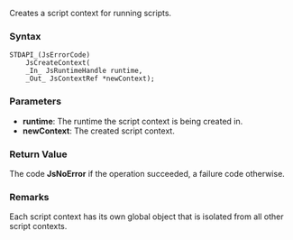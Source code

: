 Creates a script context for running scripts. 
### Syntax 
```
STDAPI_(JsErrorCode)
    JsCreateContext(
    _In_ JsRuntimeHandle runtime,
    _Out_ JsContextRef *newContext);
```
### Parameters 
* __runtime__: The runtime the script context is being created in.
* __newContext__: The created script context.

### Return Value 
The code **JsNoError** if the operation succeeded, a failure code otherwise.
### Remarks 
Each script context has its own global object that is isolated from all other script
contexts.
